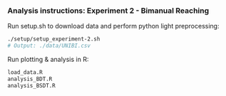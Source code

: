 ### Analysis instructions: Experiment 2 - Bimanual Reaching

Run setup.sh to download data and perform python light preprocessing:
```sh
./setup/setup_experiment-2.sh 
# Output: ./data/UNIBI.csv
```

Run plotting & analysis in R:
```r
load_data.R
analysis_BDT.R
analysis_BSDT.R
```
